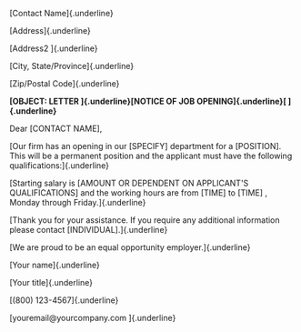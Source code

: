 [Contact Name]{.underline}

[Address]{.underline}

[Address2 ]{.underline}

[City, State/Province]{.underline}

[Zip/Postal Code]{.underline}

**[OBJECT: LETTER ]{.underline}[NOTICE OF JOB OPENING]{.underline}[
]{.underline}**

Dear \[CONTACT NAME\],

[Our firm has an opening in our \[SPECIFY\] department for a
\[POSITION\]. This will be a permanent position and the applicant must
have the following qualifications:]{.underline}

[Starting salary is \[AMOUNT OR DEPENDENT ON APPLICANT\'S
QUALIFICATIONS\] and the working hours are from \[TIME\] to \[TIME\] ,
Monday through Friday.]{.underline}

[Thank you for your assistance. If you require any additional
information please contact \[INDIVIDUAL\].]{.underline}

[We are proud to be an equal opportunity employer.]{.underline}

[Your name]{.underline}

[Your title]{.underline}

[(800) 123-4567]{.underline}

[youremail\@yourcompany.com ]{.underline}
